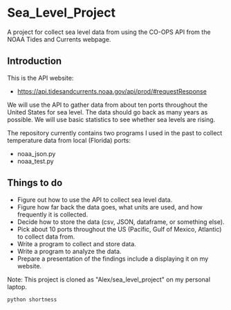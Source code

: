 # Sea_Level_Project
A project for collect sea level data from using the CO-OPS API from the NOAA Tides and Currents webpage.

## Introduction
This is the API website:
- https://api.tidesandcurrents.noaa.gov/api/prod/#requestResponse

We will use the API to gather data from about ten ports throughout the United States for sea level.
The data should go back as many years as possible.   We will use basic statistics to see whether
sea levels are rising.

The repository currently contains two programs I used in the past to collect temperature data from local (Florida) ports:
- noaa_json.py
- noaa_test.py

## Things to do
- Figure out how to use the API to collect sea level data.
- Figure how far back the data goes, what units are used, and how frequently it is collected.
- Decide how to store the data (csv, JSON, dataframe, or something else).
- Pick about 10 ports throughout the US (Pacific, Gulf of Mexico, Atlantic) to collect data from.
- Write a program to collect and store data.
- Write a program to analyze the data.
- Prepare a presentation of the findings include a displaying it on my website.

Note:  This project is cloned as "Alex/sea_level_project" on my personal laptop.

`python shortness`

